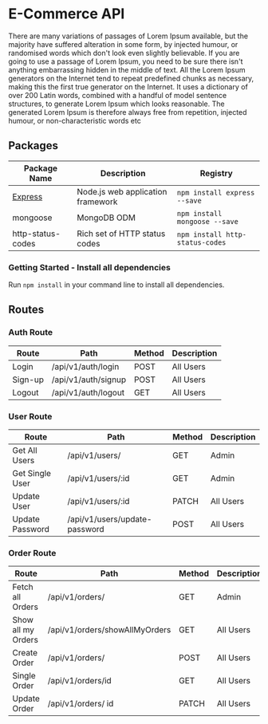 # E-Commerce API

There are many variations of passages of Lorem Ipsum available, but the majority have suffered alteration in some form, by injected humour, or randomised words which don't look even slightly believable. If you are going to use a passage of Lorem Ipsum, you need to be sure there isn't anything embarrassing hidden in the middle of text. All the Lorem Ipsum generators on the Internet tend to repeat predefined chunks as necessary, making this the first true generator on the Internet. It uses a dictionary of over 200 Latin words, combined with a handful of model sentence structures, to generate Lorem Ipsum which looks reasonable. The generated Lorem Ipsum is therefore always free from repetition, injected humour, or non-characteristic words etc

## Packages

| Package Name                        | Description                       | Registry                        |
| ----------------------------------- | --------------------------------- | ------------------------------- |
| [Express]("https://expressjs.com/") | Node.js web application framework | `npm install express --save`    |
| mongoose                            | MongoDB ODM                       | `npm install mongoose --save`   |
| http-status-codes                   | Rich set of HTTP status codes     | `npm install http-status-codes` |

### Getting Started - Install all dependencies

Run `npm install` in your command line to install all dependencies.

## Routes

### Auth Route

| Route   | Path                | Method | Description |
| ------- | ------------------- | ------ | ----------- |
| Login   | /api/v1/auth/login  | POST   | All Users   |
| Sign-up | /api/v1/auth/signup | POST   | All Users   |
| Logout  | /api/v1/auth/logout | GET    | All Users   |

### User Route

| Route           | Path                          | Method | Description |
| --------------- | ----------------------------- | ------ | ----------- |
| Get All Users   | /api/v1/users/                | GET    | Admin       |
| Get Single User | /api/v1/users/:id             | GET    | Admin       |
| Update User     | /api/v1/users/:id             | PATCH  | All Users   |
| Update Password | /api/v1/users/update-password | POST   | All Users   |

### Order Route

| Route              | Path                           | Method | Description |
| ------------------ | ------------------------------ | ------ | ----------- |
| Fetch all Orders   | /api/v1/orders/                | GET    | Admin       |
| Show all my Orders | /api/v1/orders/showAllMyOrders | GET    | All Users   |
| Create Order       | /api/v1/orders/                | POST   | All Users   |
| Single Order       | /api/v1/orders/id              | GET    | All Users   |
| Update Order       | /api/v1/orders/ id             | PATCH  | All Users   |
